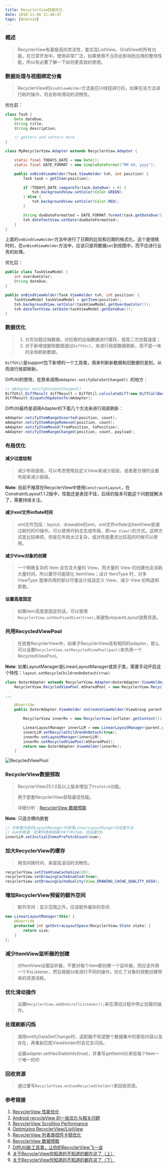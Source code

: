 ```yaml
---
title: RecyclerView性能优化
date: 2018-11-08 21:48:47
tags: [Android]
---
```


### 概述

>RecyclerView有着极高的灵活性，能实现ListView、GridView的所有功能。在日常开发中，使用非常广泛，如果使用不当将会影响到应用的整体性能，所以有必要了解一下如何更高效的使用。

<!--more-->

### 数据处理与视图绑定分离

> RecyclerView的`bindViewHolder`方法是在UI线程进行的，如果在该方法进行耗时操作，将会影响滑动的流畅性。

优化前：

```java
class Task {
    Date dateDue;
    String title;
    String description;

    // getters and setters here
}

class MyRecyclerView.Adapter extends RecyclerView.Adapter {

    static final TODAYS_DATE = new Date();
    static final DATE_FORMAT = new SimpleDateFormat("MM dd, yyyy");

    public onBindViewHolder(Task.ViewHolder tvh, int position) {
        Task task = getItem(position);

        if (TODAYS_DATE.compareTo(task.dateDue) > 0) {
            tvh.backgroundView.setColor(Color.GREEN);
        } else {
            tvh.backgroundView.setColor(Color.RED);
        }

        String dueDateFormatted = DATE_FORMAT.format(task.getDateDue());
        tvh.dateTextView.setDate(dueDateFormatted);
    }
}
```

上面的`onBindViewHolder`方法中进行了日期的比较和日期的格式化，这个是很耗时的，在`onBindViewHolder`方法中，应该只是将数据`set`到视图中，而不应进行业务的处理。

优化后：

```java
public class TaskViewModel {
    int overdueColor;
    String dateDue;
}

public onBindViewHolder(Task.ViewHolder tvh, int position) {
    TaskViewModel taskViewModel = getItem(position);
    tvh.backgroundView.setColor(taskViewModel.getOverdueColor());
    tvh.dateTextView.setDate(taskViewModel.getDateDue());
}
```

### 数据优化

> 1. 分页加载远端数据，对拉取的远端数据进行缓存，提高二次加载速度；
> 2. 对于新增或删除数据通过`DiffUtil`，来进行局部数据刷新，而不是一味的全局刷新数据。

`DiffUtil`是support包下新增的一个工具类，用来判断新数据和旧数据的差别，从而进行局部刷新。

DiffUtil的使用，在原来调用`mAdapter.notifyDataSetChanged() `的地方：

```java
// mAdapter.notifyDataSetChanged()
DiffUtil.DiffResult diffResult = DiffUtil.calculateDiff(new DiffCallBack(oldDatas, newDatas), true);
diffResult.dispatchUpdatesTo(mAdapter);
```

DiffUtil最终是调用Adapter的下面几个方法来进行局部刷新：

```java
mAdapter.notifyItemRangeInserted(position, count);
mAdapter.notifyItemRangeRemoved(position, count);
mAdapter.notifyItemMoved(fromPosition, toPosition);
mAdapter.notifyItemRangeChanged(position, count, payload);
```

### 布局优化

#### 减少过度绘制

> 减少布局层级，可以考虑使用自定义View来减少层级，或者更合理的设置布局来减少层级。

**Note**: 目前不推荐在RecyclerView中使用`ConstraintLayout`，在ConstraintLayout1.1.2版中，性能还是表现不佳，后续的版本可能这个问题就解决了，需要持续关注。

#### 减少xml文件inflate时间

> xml文件包括：layout、drawable的xml，xml文件inflate出ItemView是通过耗时的IO操作。可以使用代码去生成布局，即`new View()`的方式。这种方式是比较麻烦，但是在布局太过复杂，或对性能要求比较高的时候可以使用。

#### 减少View对象的创建

> 一个稍微复杂的 Item 会包含大量的 View，而大量的 View 的创建也会消耗大量时间，所以要尽可能简化 ItemView；设计 ItemType 时，对多 ViewType 能够共用的部分尽量设计成自定义 View，减少 View 的构造和嵌套。

#### 设置高度固定

> 如果item高度是固定的话，可以使用`RecyclerView.setHasFixedSize(true);`来避免requestLayout浪费资源。

### 共用RecycledViewPool

> 在嵌套RecyclerView中，如果子RecyclerView具有相同的adapter，那么可以设置`RecyclerView.setRecycledViewPool(pool)`来共用一个RecycledViewPool。

**Note**: 如果LayoutManager是LinearLayoutManager或其子类，需要手动开启这个特性：`layout.setRecycleChildrenOnDetach(true)`

```java
class OuterAdapter extends RecyclerView.Adapter<OuterAdapter.ViewHolder> {
    RecyclerView.RecycledViewPool mSharedPool = new RecyclerView.RecycledViewPool();

...

    @Override
    public OuterAdapter.ViewHolder onCreateViewHolder(ViewGroup parent, int viewType) {

        RecyclerView innerRv = new RecyclerView(inflater.getContext());

        LinearLayoutManager innerLLM = new LinearLayoutManager(parent.getContext(), LinearLayoutManager.HORIZONTAL);
        innerLLM.setRecycleChildrenOnDetach(true);
        innerRv.setLayoutManager(innerLLM);
        innerRv.setRecycledViewPool(mSharedPool);
        return new OuterAdapter.ViewHolder(innerRv);
    }
```

![RecycledViewPool](RecyclerView-best-practices/RecycledViewPool.jpeg)

### RecyclerView数据预取

> RecyclerView25.1.0及以上版本增加了`Prefetch`功能。
>
> 用于嵌套RecyclerView获取最佳性能。
>
> 详细分析：[RecyclerView 数据预取](https://juejin.im/entry/58a3f4f62f301e0069908d8f)

**Note**: 只适合横向嵌套

```java
// 在嵌套内部的LayoutManager中调用LinearLayoutManger的设置方法
// num的取值：如果列表刚刚展示4个半item，则设置为5
innerLLM.setInitialItemsPrefetchCount(num);
```

### 加大RecyclerView的缓存

>用空间换时间，来提高滚动的流畅性。

```java
recyclerView.setItemViewCacheSize(20);
recyclerView.setDrawingCacheEnabled(true);
recyclerView.setDrawingCacheQuality(View.DRAWING_CACHE_QUALITY_HIGH);
```

### 增加RecyclerView预留的额外空间

> 额外空间：显示范围之外，应该额外缓存的空间

```java
new LinearLayoutManager(this) {
    @Override
    protected int getExtraLayoutSpace(RecyclerView.State state) {
        return size;
    }
};
```

### 减少ItemView监听器的创建

> 对ItemView设置监听器，不要对每个item都创建一个监听器，而应该共用一个XxListener，然后根据`ID`来进行不同的操作，优化了对象的频繁创建带来的资源消耗。

### 优化滑动操作

> 设置`RecyclerView.addOnScrollListener();`来在滑动过程中停止加载的操作。

### 处理刷新闪烁

> 调用notifyDataSetChange时，适配器不知道整个数据集中的那些内容以及存在，再重新匹配ViewHolder时会花生闪烁。
>
> 设置adapter.setHasStableIds(true)，并重写getItemId()来给每个Item一个唯一的ID

### 回收资源

> 通过重写`RecyclerView.onViewRecycled(holder)`来回收资源。

### 参考链接

1. [RecyclerView 性能优化](https://blankj.com/2018/09/29/optimize-recycler-view/)
2. [Android recycleView 的一些优化与相关问题](https://blog.csdn.net/a8688555/article/details/79634295)
3. [RecyclerView Scrolling Performance](https://stackoverflow.com/questions/27188536/recyclerview-scrolling-performance)
4. [Optimizing RecyclerView/ListView](https://stackoverflow.com/questions/27993627/optimizing-recyclerview-listview)
5. [RecyclerView 列表类控件卡顿优化](http://www.cnblogs.com/ldq2016/p/9039979.html)
6. [RecyclerView 数据预取](https://juejin.im/entry/58a3f4f62f301e0069908d8f)
7. [DiffUtil新工具类，让你的RecyclerView飞一会](https://blog.csdn.net/qq_25867141/article/details/52769332)
8. [关于RecyclerView你知道的不知道的都在这了（上）](https://www.cnblogs.com/dasusu/p/9159904.html)
9. [关于RecyclerView你知道的不知道的都在这了（下）](https://www.cnblogs.com/dasusu/p/9255335.html)

